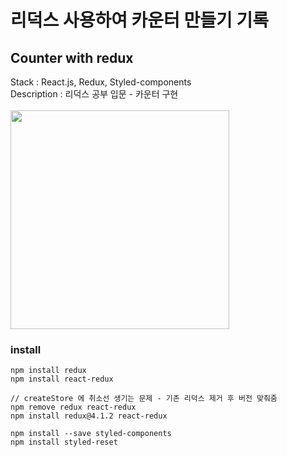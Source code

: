 # 리덕스 사용하여 카운터 만들기 기록

## Counter with redux

Stack : React.js, Redux, Styled-components <br>
Description : 리덕스 공부 입문 - 카운터 구현
<br>
<br>
<img width="350px" src="https://user-images.githubusercontent.com/96714788/202363548-ccaa93e2-1078-432f-972e-aa56008b2de2.gif">

### install

```
npm install redux
npm install react-redux

// createStore 에 취소선 생기는 문제 - 기존 리덕스 제거 후 버전 맞춰줌
npm remove redux react-redux
npm install redux@4.1.2 react-redux

npm install --save styled-components
npm install styled-reset
```

